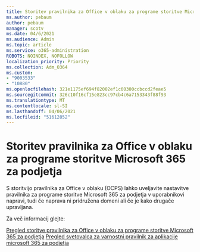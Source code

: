 ```yaml
---
title: Storitev pravilnika za Office v oblaku za programe storitve Microsoft 365 za podjetja
ms.author: pebaum
author: pebaum
manager: scotv
ms.date: 04/6/2021
ms.audience: Admin
ms.topic: article
ms.service: o365-administration
ROBOTS: NOINDEX, NOFOLLOW
localization_priority: Priority
ms.collection: Adm_O364
ms.custom:
- "9003533"
- "10880"
ms.openlocfilehash: 321e1175ef694f82002ef1c60300ccbccd2feae5
ms.sourcegitcommit: 326c10f16cf15e823cc97cb4c6a7153343f88f93
ms.translationtype: MT
ms.contentlocale: sl-SI
ms.lasthandoff: 04/06/2021
ms.locfileid: "51612852"
---
```

# <a name="office-cloud-policy-service-for-microsoft-365-apps-for-enterprise"></a>Storitev pravilnika za Office v oblaku za programe storitve Microsoft 365 za podjetja

S storitvijo pravilnika za Office v oblaku (OCPS) lahko uveljavite nastavitve pravilnika za programe storitve Microsoft 365 za podjetja v uporabnikovi napravi, tudi če naprava ni pridružena domeni ali če je kako drugače upravljana. 

Za več informacij glejte:

[Pregled storitve pravilnika za Office v oblaku za programe storitve Microsoft 365 za podjetja](https://docs.microsoft.com/deployoffice/overview-office-cloud-policy-service) 
 [Pregled svetovalca za varnostni pravilnik za aplikacije microsoft 365 za podjetja](https://docs.microsoft.com/deployoffice/overview-of-security-policy-advisor)